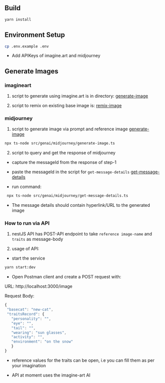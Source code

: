## Build

```sh
yarn install
```

## Environment Setup

```sh
cp .env.example .env
```

- Add APIKeys of imagine.art and midjourney

## Generate Images 

### imagineart

1. script to generate using imagine.art is in directory:
[generate-image](./src/genai/imagineart/generate-image.ts)

2. script to remix on existing base image is:
[remix-image](./src/genai/imagineart/remix-image-v2.ts)

### midjourney

1. script to generate image via prompt and reference image
[generate-image](./src/genai/midjourney/generate-image.ts)
```sh
npx ts-node src/genai/midjourney/generate-image.ts
```

2. script to query and get the response of midjourney
 - capture the messageId from the response of step-1
 - paste the messageId in the script for `get-message-details`
   [get-message-details](./src/genai/midjourney/get-message-details.ts)

 - run command:
 ```sh
  npx ts-node src/genai/midjourney/get-message-details.ts 
 ``` 

 - The message details should contain hyperlink/URL to the generated image


 ### How to run via API

 1. nestJS API has POST-API endpoint to take `reference image-name` and `traits` as message-body

 2. usage of API:

 - start the service

 ```sh
 yarn start:dev
 ```

 - Open Postman client and create a POST request with:

 URL: http://localhost:3000/image

 Request Body:

 ```js
{
  "basecat": "new-cat",
  "traitsRecord": {
    "personality": "",
    "eye": "",
    "tail": "",
    "wearing": "sun glasses",
    "activity": "",
    "environment": "on the snow"
    }
}
```

- reference values for the traits can be open, i.e you can fill them as per your imagination

- API at moment uses the imagine-art AI
